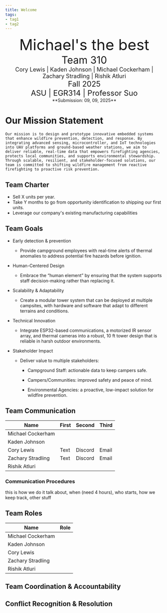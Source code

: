 ```yaml
---
title: Welcome
tags:
- tag1
- tag2
---
```

<center>
<font size= "8">Michael's the best</font><br>
<font size= "6">Team 310</font><br>
<font size= "4"> Cory Lewis | Kaden Johnson | Michael Cockerham | Zachary Stradling | Rishik Atluri</font><br>
<font size= "5"> Fall 2025 </font><br>
<font size= "5"> ASU | EGR314 | Professor Suo </font><br>
**Submission: 09, 09, 2025**
</center>

# Our Mission Statement
    Our mission is to design and prototype innovative embedded systems that enhance wildfire prevention, detection, and response. By integrating advanced sensing, microcontroller, and IoT technologies into UAV platforms and ground-based weather stations, we aim to deliver reliable, real-time data that empowers firefighting agencies, protects local communities, and supports environmental stewardship. Through scalable, resilient, and stakeholder-focused solutions, our team is committed to shifting wildfire management from reactive firefighting to proactive risk prevention.

## Team Charter

* Sell X units per year.
* Take Y months to go from opportunity identification to shipping our first units.
* Leverage our company's existing manufacturing capabilities

## Team Goals

* Early detection & prevention
    * Provide campground employees with real-time alerts of thermal anomalies to address potential fire hazards    before ignition.
* Human-Centered Design
    * Embrace the “human element” by ensuring that the system supports staff decision-making rather than replacing it.

* Scalability & Adaptability
    * Create a modular tower system that can be deployed at multiple campsites, with hardware and software that adapt to different terrains and conditions.

* Technical Innovation

    * Integrate ESP32-based communications, a motorized IR sensor array, and thermal cameras into a robust, 10 ft tower design that is reliable in harsh outdoor environments.

* Stakeholder Impact

    * Deliver value to multiple stakeholders:

        * Campground Staff: actionable data to keep campers safe.

        * Campers/Communities: improved safety and peace of mind.

        * Environmental Agencies: a proactive, low-impact solution for wildfire prevention.

## Team Communication 

| Name              | First | Second | Third |
|-------------------|-------|--------|-------|
| Michael Cockerham |       |        |       |
| Kaden Johnson     |       |        |       |
| Cory Lewis        |Text   |Discord |Email  |
| Zachary Stradling |Text   |Discord |Email  |
| Rishik Atluri     |       |        |       |


### Communication Procedures

this is how we do it talk about, when (need 4 hours), who starts, how we keep track, other stuff

## Team Roles
| Name              | Role  |
|-------------------|-------|
| Michael Cockerham |       |
| Kaden Johnson     |       |
| Cory Lewis        |       |
| Zachary Stradling |       |
| Rishik Atluri     |       |

## Team Coordination & Accountability


## Conflict Recognition & Resolution
